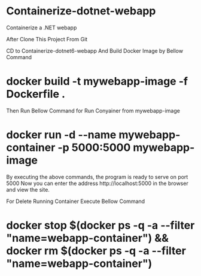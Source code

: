 # Containerize-dotnet-webapp
Containerize a .NET webapp


After Clone This Project From Git

CD to Containerize-dotnet6-webapp And Build Docker Image by Bellow Command

# docker build -t mywebapp-image -f Dockerfile .

Then Run Bellow Command for Run Conyainer from mywebapp-image

# docker run -d --name mywebapp-container -p 5000:5000 mywebapp-image

By executing the above commands, the program is ready to serve on port 5000
Now you can enter the address http://localhost:5000 in the browser and view the site.

For Delete Running Container Execute Bellow Command

# docker stop $(docker ps -q -a --filter "name=webapp-container") && docker rm $(docker ps -q -a --filter "name=webapp-container")
 
